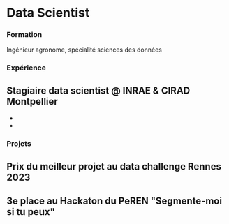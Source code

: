 # Data Scientist

### Formation
Ingénieur agronome, spécialité sciences des données

### Expérience
Stagiaire data scientist @ INRAE & CIRAD Montpellier
-
-
-

### Projets
Prix du meilleur projet au data challenge Rennes 2023
-
3e place au Hackaton du PeREN "Segmente-moi si tu peux"
-
